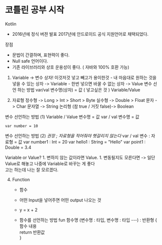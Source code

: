 # 코틀린 공부 시작

Kotlin
- 2016년에 정식 버젼 발표 2017년에 안드로이드 공식 지원언어로 채택되었다.

장점
- 문법이 간결하며, 표현력이 좋다.
- Null safe 언어이다.
- 기존 라이브러리와 상호 운용성이 좋다. ( 자바와 100% 호환 가능)


01. Variable -> 변수
    상자! 이것저것 넣고 빼고가 용이한것
        - 내 마음대로 원하는 것을 넣을 수 있는 상자 -> Variable
        - 한번 넣으면 바꿀 수 없는 상자 -> Value
    변수 선언 하는 방법
        var/val 변수명(상자) = 값 ( 넣고싶은 것 )
        Variable/Value


02. 자료형
    정수형 -> Long > Int > Short > Byte
    실수형 -> Double > Float
    문자 -> Char
    문자열 -> String
    논리형 (참 true / 거짓 false)-> Boolean

  변수 선언하는 방법 (1)
    Variable / Value 변수명 = 값
    var / val 변수명 = 값

    var number = 10


  변수 선언하는 방법 (2) *권장 ; 자료형을 적어줘야 헷갈리지 않는다*
    var / val 변수 : 자료형 = 값
      var number1 : Int = 20
      var hello1 : String = "Hello"
      var point1 : Double = 3.4

 Variable or Value?
    1. 변하지 않는 값이라면 Value. 
    1. 변동될지도 모른다면 -> 일단 Value로 해놓고 나중에 Variable로 바꾸는 게 좋다</br>
      고는 하는데 나는 잘 모르겠다.

04. Function
    - 함수
    - 어떤 Input을 넣어주면 어떤 output 나오는 것
    - y = x + 2

    - 함수를 선언하는 방법
      fun 함수명 (변수명 : 타입, 변수명 : 타입 ---) : 반환형 {</br>
      함수  내용</br>
      return 반환값</br>
      }
    
